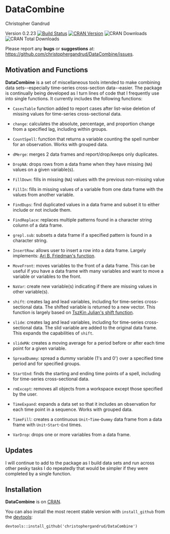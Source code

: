 DataCombine
======

Christopher Gandrud

Version 0.2.23
[![Build Status](https://travis-ci.org/christophergandrud/DataCombine.png)](https://travis-ci.org/christophergandrud/DataCombine) [![CRAN Version](http://www.r-pkg.org/badges/version/DataCombine)](https://cran.r-project.org/package=DataCombine) ![CRAN Downloads](http://cranlogs.r-pkg.org/badges/last-month/DataCombine) ![CRAN Total Downloads](http://cranlogs.r-pkg.org/badges/grand-total/DataCombine)


Please report any **bugs** or **suggestions** at:
<https://github.com/christophergandrud/DataCombine/issues>.

## Motivation and Functions

**DataCombine** is a set of miscellaneous tools intended to make combining
data sets--especially time-series cross-section data--easier. The package is
continually being developed as I turn lines of code that I frequently use into
single functions. It currently includes the following functions:

- `CasesTable` function added to report cases after list-wise deletion of
missing values for time-series cross-sectional data.

- `change`: calculates the absolute, percentage, and proportion change from
a specified lag, including within groups.

- `CountSpell`: function that returns a variable counting the spell number
for an observation. Works with grouped data.

- `dMerge`: merges 2 data frames and report/drop/keeps only duplicates.

- `DropNA`: drops rows from a data frame when they have missing (`NA`) values on a
given variable(s).

- `FillDown`: fills in missing (`NA`) values with the previous non-missing value

- `FillIn`: fills in missing values of a variable from one data frame with the
values from another variable.

- `FindDups`: find duplicated values in a data frame and subset it to either
include or not include them.

- `FindReplace`: replaces multiple patterns found in a character string column
of a data frame.

- `grepl.sub`: subsets a data frame if a specified pattern is found in a
character string.

- `InsertRow`: allows user to insert a row into a data frame. Largely
implements: [Ari B. Friedman's function](http://stackoverflow.com/a/11562428).

- `MoveFront`: moves variables to the front of a data frame. This can be useful
if you have a data frame with many variables and want to move a variable or
variables to the front.

- `NaVar`: create new variable(s) indicating if there are missing values in
other variable(s).

- `shift`: creates lag and lead variables, including for time-series
cross-sectional data. The shifted variable is returned to a new vector. This
function is largely based on
[TszKin Julian's shift function](http://ctszkin.com/2012/03/11/generating-a-laglead-variables/).

- `slide`: creates lag and lead variables, including for time-series
cross-sectional data. The slid variable are added to the original data frame.
This expands the capabilities of `shift`.

- `slideMA`: creates a moving average for a period before or after each time
point for a given variable.

- `SpreadDummy`: spread a dummy variable (1's and 0') over a specified time
period and for specified groups.

- `StartEnd`: finds the starting and ending time points of a spell, including
for time-series cross-sectional data.

- `rmExcept`: removes all objects from a workspace except those specified by the
user.

- `TimeExpand`: expands a data set so that it includes an observation for each
time point in a sequence. Works with grouped data.

- `TimeFill`: creates a continuous `Unit`-`Time`-`Dummy` data frame from a data
frame with `Unit`-`Start`-`End` times.

- `VarDrop`: drops one or more variables from a data frame.

## Updates

I will continue to add to the package as I build data sets and run across other
pesky tasks I do repeatedly that would be simpler if they were completed by
a single function.

## Installation

**DataCombine** is on [CRAN](https://cran.r-project.org/).

You can also install the most recent stable version with `install_github` from
the [devtools](https://github.com/hadley/devtools):

```{r}
devtools::install_github('christophergandrud/DataCombine')
```
